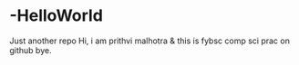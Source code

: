 # -HelloWorld
Just another repo
Hi,
i am prithvi malhotra &
this is fybsc comp sci
prac on github
bye.
